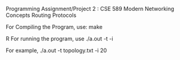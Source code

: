 Programming Assignment/Project 2 : CSE 589 Modern Networking Concepts
Routing Protocols


For Compiling the Program, use:
 make

R
For running the program, use
	./a.out -t <topologyfilename> -i <routing update interval>

For example, ./a.out -t topology.txt -i 20